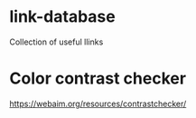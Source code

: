 # link-database
Collection of useful llinks

# Color contrast checker
https://webaim.org/resources/contrastchecker/
